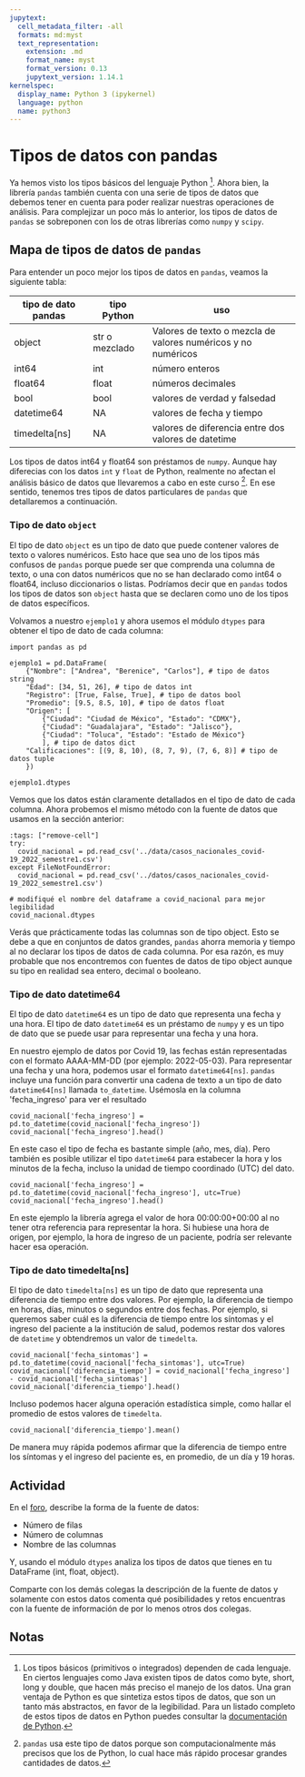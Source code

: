 ```yaml
---
jupytext:
  cell_metadata_filter: -all
  formats: md:myst
  text_representation:
    extension: .md
    format_name: myst
    format_version: 0.13
    jupytext_version: 1.14.1
kernelspec:
  display_name: Python 3 (ipykernel)
  language: python
  name: python3
---
```


# Tipos de datos con pandas

Ya hemos visto los tipos básicos del lenguaje Python [^footnote1]. Ahora bien, la librería `pandas` también cuenta con una serie de tipos de datos que debemos tener en cuenta para poder realizar nuestras operaciones de análisis. Para complejizar un poco más lo anterior, los tipos de datos de `pandas` se sobreponen con los de otras librerías como `numpy` y `scipy`.

## Mapa de tipos de datos de `pandas`

Para entender un poco mejor los tipos de datos en `pandas`, veamos la siguiente tabla:

| tipo de dato pandas | tipo Python    | uso                                                           |
|---------------------|----------------|---------------------------------------------------------------|
| object              | str o mezclado | Valores de texto o mezcla de valores numéricos y no numéricos |
| int64               | int            | número enteros                                                |
| float64             | float          | números decimales                                             |
| bool                | bool           | valores de verdad y falsedad                                  |
| datetime64          | NA             | valores de fecha y tiempo                                     |
| timedelta[ns]       | NA             | valores de diferencia entre dos valores de datetime           |

Los tipos de datos int64 y float64 son préstamos de `numpy`. Aunque hay diferecias con los datos `int` y `float` de Python, realmente no afectan el análisis básico de datos que llevaremos a cabo en este curso [^footnote2]. En ese sentido, tenemos tres tipos de datos particulares de `pandas` que detallaremos a continuación.

### Tipo de dato `object`

El tipo de dato `object` es un tipo de dato que puede contener valores de texto o valores numéricos. Esto hace que sea uno de los tipos más confusos de `pandas` porque puede ser que comprenda una columna de texto, o una con datos numéricos que no se han declarado como int64 o float64, incluso diccionarios o listas.  Podríamos decir que en `pandas` todos los tipos de datos son `object` hasta que se declaren como uno de los tipos de datos específicos.

Volvamos a nuestro `ejemplo1` y ahora usemos el módulo `dtypes` para obtener el tipo de dato de cada columna:

```{code-cell}
import pandas as pd

ejemplo1 = pd.DataFrame(
    {"Nombre": ["Andrea", "Berenice", "Carlos"], # tipo de datos string
    "Edad": [34, 51, 26], # tipo de datos int
    "Registro": [True, False, True], # tipo de datos bool
    "Promedio": [9.5, 8.5, 10], # tipo de datos float
    "Origen": [
        {"Ciudad": "Ciudad de México", "Estado": "CDMX"}, 
        {"Ciudad": "Guadalajara", "Estado": "Jalisco"}, 
        {"Ciudad": "Toluca", "Estado": "Estado de México"}
        ], # tipo de datos dict 
    "Calificaciones": [(9, 8, 10), (8, 7, 9), (7, 6, 8)] # tipo de datos tuple
    })

ejemplo1.dtypes
```

Vemos que los datos están claramente detallados en el tipo de dato de cada columna. Ahora probemos el mismo método con la fuente de datos que usamos en la sección anterior:

```{code-cell} ipython
:tags: ["remove-cell"]
try:
  covid_nacional = pd.read_csv('../data/casos_nacionales_covid-19_2022_semestre1.csv')
except FileNotFoundError:
  covid_nacional = pd.read_csv('../datos/casos_nacionales_covid-19_2022_semestre1.csv')
```

```{code-cell} ipython
# modifiqué el nombre del dataframe a covid_nacional para mejor legibilidad
covid_nacional.dtypes
```

Verás que prácticamente todas las columnas son de tipo object. Esto se debe a que en conjuntos de datos grandes, `pandas` ahorra memoria y tiempo al no declarar los tipos de datos de cada columna. Por esa razón, es muy probable que nos encontremos con fuentes de datos de tipo object aunque su tipo en realidad sea entero, decimal o booleano.

### Tipo de dato datetime64

El tipo de dato `datetime64` es un tipo de dato que representa una fecha y una hora. El tipo de dato `datetime64` es un préstamo de `numpy` y es un tipo de dato que se puede usar para representar una fecha y una hora.

En nuestro ejemplo de datos por Covid 19, las fechas están representadas con el formato AAAA-MM-DD (por ejemplo: 2022-05-03). Para representar una fecha y una hora, podemos usar el formato `datetime64[ns]`. `pandas` incluye una función para convertir una cadena de texto a un tipo de dato `datetime64[ns]` llamada `to_datetime`. Usémosla en la columna 'fecha_ingreso' para ver el resultado

```{code-cell}
covid_nacional['fecha_ingreso'] = pd.to_datetime(covid_nacional['fecha_ingreso'])
covid_nacional['fecha_ingreso'].head()
```

En este caso el tipo de fecha es bastante simple (año, mes, día). Pero también es posible utilizar el tipo `datetime64` para estabecer la hora y los minutos de la fecha, incluso la unidad de tiempo coordinado (UTC) del dato.

```{code-cell}
covid_nacional['fecha_ingreso'] = pd.to_datetime(covid_nacional['fecha_ingreso'], utc=True)
covid_nacional['fecha_ingreso'].head()
```

En este ejemplo la librería agrega el valor de hora 00:00:00+00:00 al no tener otra referencia para representar la hora. Si hubiese una hora de origen, por ejemplo, la hora de ingreso de un paciente, podría ser relevante hacer esa operación.

### Tipo de dato timedelta[ns]

El tipo de dato `timedelta[ns]` es un tipo de dato que representa una diferencia de tiempo entre dos valores. Por ejemplo, la diferencia de tiempo en horas, días, minutos o segundos entre dos fechas. Por ejemplo, si queremos saber cuál es la diferencia de tiempo entre los síntomas y el ingreso del paciente a la institución de salud, podemos restar dos valores de `datetime` y obtendremos un valor de `timedelta`.

```{code-cell}
covid_nacional['fecha_sintomas'] = pd.to_datetime(covid_nacional['fecha_sintomas'], utc=True)
covid_nacional['diferencia_tiempo'] = covid_nacional['fecha_ingreso'] - covid_nacional['fecha_sintomas']
covid_nacional['diferencia_tiempo'].head()
```

Incluso podemos hacer alguna operación estadística simple, como hallar el promedio de estos valores de `timedelta`.

```{code-cell}
covid_nacional['diferencia_tiempo'].mean()
```

De manera muy rápida podemos afirmar que la diferencia de tiempo entre los síntomas y el ingreso del paciente es, en promedio, de un día y 19 horas.

## Actividad

En el [foro](https://github.com/Taller-Abierto-de-Humanidades-Digitales/curso-datos/discussions/new?category=actividades&title=Actividad%20descripción%20con%20dtypes&body=El%20contenido%20de%20tu%20%20actividad), describe la forma de la fuente de datos:

* Número de filas
* Número de columnas
* Nombre de las columnas

Y, usando el módulo `dtypes` analiza los tipos de datos que tienes en tu DataFrame (int, float, object).

Comparte con los demás colegas la descripción de la fuente de datos y solamente con estos datos comenta qué posibilidades y retos encuentras con la fuente de información de por lo menos otros dos colegas.

## Notas

[^footnote1]: Los tipos básicos (primitivos o integrados) dependen de cada lenguaje. En ciertos lenguajes como Java existen tipos de datos como byte, short, long y double, que hacen más preciso el manejo de los datos. Una gran ventaja de Python es que sintetiza estos tipos de datos, que son un tanto más abstractos, en favor de la legibilidad. Para un listado completo de estos tipos de datos en Python puedes consultar la [documentación de Python](https://docs.python.org/es/3/library/stdtypes.html#types-and-values).

[^footnote2]: `pandas` usa este tipo de datos porque son computacionalmente más precisos que los de Python, lo cual hace más rápido procesar grandes cantidades de datos.

[^footnote3]: Este tipo de dato es similar a los 'factors' de R. Los factores son una forma de representar una variable categórica, en la que cada valor de la variable es una categoría.Sobre este tipo de datos puedes consultar la siguiente [página](https://swcarpentry.github.io/r-novice-inflammation/12-supp-factors/index.html).
